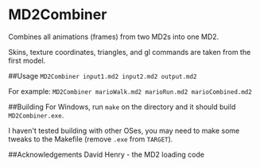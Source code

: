 MD2Combiner
===========

Combines all animations (frames) from two MD2s into one MD2.

Skins, texture coordinates, triangles, and gl commands are taken from the first model.

##Usage
`MD2Combiner input1.md2 input2.md2 output.md2`

For example: `MD2Combiner marioWalk.md2 marioRun.md2 marioCombined.md2`

##Building
For Windows, run `make` on the directory and it should build `MD2Combiner.exe`.

I haven't tested building with other OSes, you may need to make some tweaks to the Makefile (remove `.exe` from `TARGET`).

##Acknowledgements
David Henry - the MD2 loading code
